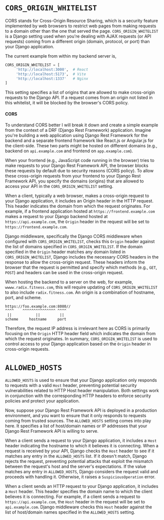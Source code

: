 # `CORS_ORIGIN_WHITELIST`

CORS stands for Cross-Origin Resource Sharing, which is a security feature implemented by web browsers to restrict web pages from making requests to a domain other than the one that served the page. `CORS_ORIGIN_WHITELIST` is a Django setting used when you're dealing with AJAX requests (or API requests) coming from a different origin (domain, protocol, or port) than your Django application.

The current example from within my backend server is,

```Python
CORS_ORIGIN_WHITELIST = [
     'http://localhost:3000',  # React
     'http://localhost:5173',  # Vite
     'http://localhost:1337'   # Nginx
]
```

This setting specifies a list of origins that are allowed to make cross-origin requests to the Django API. If a request comes from an origin not listed in this whitelist, it will be blocked by the browser's CORS policy.

#### CORS

To understand CORS better I will break it down and create a simple example from the context of a DRF (Django Rest Framework) application. Imagine you're building a web application using Django Rest Framework for the backend and a separate frontend framework like React.js or Angular.js for the client-side. These two parts might be hosted on different domains (e.g., backend on `api.example.com` and frontend on `app.example.com`).

When your frontend (e.g., JavaScript code running in the browser) tries to make requests to your Django Rest Framework API, the browser blocks these requests by default due to security reasons (CORS policy). To allow these cross-origin requests from your frontend to your Django Rest Framework API, you specify the domains (origins) that are allowed to access your API in the `CORS_ORIGIN_WHITELIST` setting.

When a client, typically a web browser, makes a cross-origin request to your Django application, it includes an Origin header in the HTTP request. This header indicates the domain from which the request originates. For example, if a frontend application hosted at `https://frontend.example.com` makes a request to your Django backend hosted at `https://api.example.com`, the `Origin` header in the request will be set to `https://frontend.example.com`.

Django middleware, specifically the Django CORS middleware when configured with `CORS_ORIGIN_WHITELIST`, checks this `Origin` header against the list of domains specified in `CORS_ORIGIN_WHITELIST`. If the domain specified in the `Origin` header matches any domain listed in `CORS_ORIGIN_WHITELIST`, Django includes the necessary CORS headers in the response to allow the cross-origin request. These headers inform the browser that the request is permitted and specify which methods (e.g., `GET`, `POST`) and headers can be used in the cross-origin request.

When hosting the backend to a server on the web, for example, `wwww.radix.fitness.com`, this will require updating of `CORS_ORIGIN_WHITELIST` to also include `radix.fitness.com`. An origin is a combination of hostname, port, and scheme.

```
https://foo.example.com:8080//
^^^^    ^^^^^^^^^^^^^^^ ^^^^   
 ||           ||         ||
scheme     hostname     port
```

Therefore, the request IP address is irrelevant here as CORS is primarily focusing on the `Origin` HTTP header field which indicates the domain from which the request originates. In summary, `CORS_ORIGIN_WHITELIST` is used to control access to your Django application based on the `Origin` header in cross-origin requests.

# `ALLOWED_HOSTS`

`ALLOWED_HOSTS` is used to ensure that your Django application only responds to requests with a valid `Host` header, preventing potential security vulnerabilities related to HTTP Host header manipulation. Both settings work in conjunction with the corresponding HTTP headers to enforce security policies and protect your application.

Now, suppose your Django Rest Framework API is deployed in a production environment, and you want to ensure that it only responds to requests coming from trusted sources. The `ALLOWED_HOSTS` setting comes into play here. It specifies a list of host/domain names or IP addresses that your Django Rest Framework API is willing to serve.

When a client sends a request to your Django application, it includes a `Host` header indicating the hostname to which it believes it is connecting. When a request is received by your API, Django checks the `Host` header to see if it matches any entry in the `ALLOWED_HOSTS` list. If it doesn't match, Django rejects the request, preventing potential attacks that exploit the mismatch between the request's host and the server's expectations. If the value matches any entry in `ALLOWED_HOSTS`, Django considers the request valid and proceeds with handling it. Otherwise, it raises a `SuspiciousOperation` error.

When a client sends an HTTP request to your Django application, it includes a `Host` header. This header specifies the domain name to which the client believes it is connecting. For example, if a client sends a request to `https://api.example.com`, the `Host` header in the request will be set to `api.example.com`. Django middleware checks this `Host` header against the list of host/domain names specified in the `ALLOWED_HOSTS` setting.